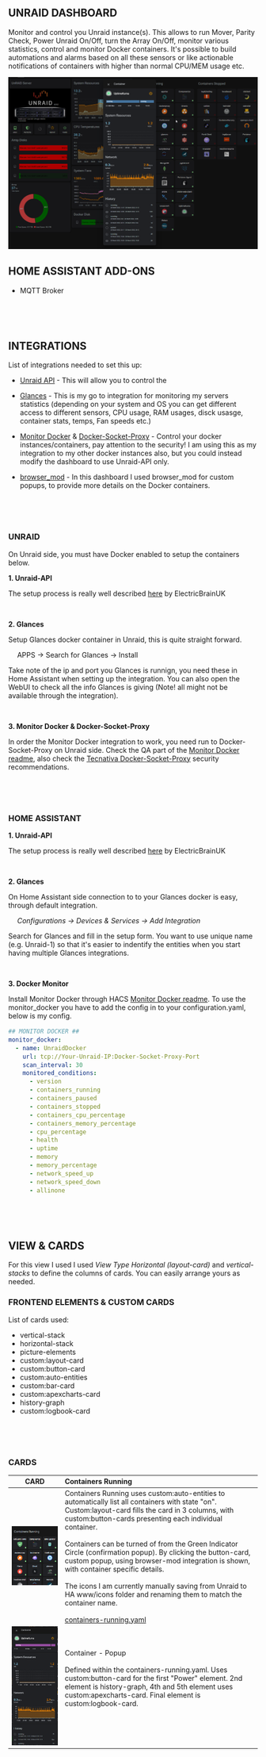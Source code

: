 ## UNRAID DASHBOARD

Monitor and control you Unraid instance(s). This allows to run Mover, Parity Check, Power Unraid On/Off, turn the Array On/Off, monitor various statistics, control and monitor Docker containers. It's possible to build automations and alarms based on all these sensors or like actionable notifications of containers with higher than normal CPU/MEM usage etc.


![Unraid Overview](/dashboards/unraid/img/HA-Unraid-dashboard-overview2.png)

## HOME ASSISTANT ADD-ONS

* MQTT Broker

&nbsp;

&nbsp;

## INTEGRATIONS

List of integrations needed to set this up:

* [Unraid API](https://github.com/ElectricBrainUK/UnraidAPI) - This will allow you to control the 

* [Glances](https://github.com/nicolargo/glances) - This is my go to integration for monitoring my servers statistics (depending on your system and OS you can get different access to different sensors, CPU usage, RAM usages, disck usasge, container stats, temps, Fan speeds etc.)

* [Monitor Docker](https://github.com/ualex73/monitor_docker) & [Docker-Socket-Proxy](https://github.com/Tecnativa/docker-socket-proxy) - Control your docker instances/containers, pay attention to the security! I am using this as my integration to my other docker instances also, but you could instead modify the dashboard to use Unraid-API only.

* [browser_mod](https://github.com/thomasloven/hass-browser_mod) - In this dashboard I used browser_mod for custom popups, to provide more details on the Docker containers.

&nbsp;

&nbsp;

### UNRAID

On Unraid side, you must have Docker enabled to setup the containers below.

**1. Unraid-API**

The setup process is really well described [here](https://github.com/ElectricBrainUK/UnraidAPI) by ElectricBrainUK

&nbsp;

**2. Glances**

Setup Glances docker container in Unraid, this is quite straight forward.

&ensp;&ensp; APPS -> Search for Glances -> Install

Take note of the ip and port you Glances is runnign, you need these in Home Assistant when setting up the integration. You can also open the WebUI to check all the info Glances is giving (Note! all might not be available through the integration).

&nbsp;

**3. Monitor Docker & Docker-Socket-Proxy**

In order the Monitor Docker integration to work, you need run to Docker-Socket-Proxy on Unraid side. Check the QA part of the [Monitor Docker readme](https://github.com/ualex73/monitor_docker), also check the [Tecnativa Docker-Socket-Proxy](https://github.com/Tecnativa/docker-socket-proxy) security recommendations.

&nbsp;

&nbsp;

### HOME ASSISTANT

**1. Unraid-API**

The setup process is really well described [here](https://github.com/ElectricBrainUK/UnraidAPI) by ElectricBrainUK

&nbsp;

**2. Glances**

On Home Assistant side connection to to your Glances docker is easy, through default integration.

&ensp;&ensp; *Configurations -> Devices & Services -> Add Integration*

Search for Glances and fill in the setup form. You want to use unique name (e.g. Unraid-1) so that it's easier to indentify the entities when you start having multiple Glances integrations.

&nbsp;

**3. Docker Monitor**

Install Monitor Docker through HACS [Monitor Docker readme](https://github.com/ualex73/monitor_docker). To use the monitor_docker you have to add the config in to your configuration.yaml, below is my config.

```YAML
## MONITOR DOCKER ##
monitor_docker:
  - name: UnraidDocker
    url: tcp://Your-Unraid-IP:Docker-Socket-Proxy-Port
    scan_interval: 30
    monitored_conditions:
      - version
      - containers_running
      - containers_paused
      - containers_stopped
      - containers_cpu_percentage
      - containers_memory_percentage
      - cpu_percentage
      - health
      - uptime
      - memory
      - memory_percentage
      - network_speed_up
      - network_speed_down
      - allinone
```

&nbsp;

&nbsp;

## VIEW & CARDS

For this view I used I used *View Type Horizontal (layout-card)* and *vertical-stacks* to define the columns of cards. You can easily arrange yours as needed.

### FRONTEND ELEMENTS & CUSTOM CARDS

List of cards used:

* vertical-stack
* horizontal-stack
* picture-elements
* custom:layout-card
* custom:button-card
* custom:auto-entities
* custom:bar-card
* custom:apexcharts-card
* history-graph
* custom:logbook-card

&nbsp;

&nbsp;

### CARDS

| CARD | Containers Running |
|:-:|:-----------------------------------------------------------------------------------------------------------------------------------------------------------------------------------------------------------------------|
| <img src="/dashboards/unraid/img/containers-running.png">  | Containers Running uses custom:auto-entities to automatically list all containers with state "on". Custom:layout-card fills the card in 3 columns, with custom:button-cards presenting each individual container.</br><br>Containers can be turned of from the Green Indicator Circle (confirmation popup). By clicking the button-card, custom popup, using browser-mod integration is shown, with container specific details.</br><br>The icons I am currently manually saving from Unraid to HA www/icons folder and renaming them to match the container name.</br></br> [containers-running.yaml](/dashboards/unraid/containers-running.yaml) </br> |
| <img src="/dashboards/unraid/img/containers-running-popup.png"> | Container - Popup</br><br>Defined within the containers-running.yaml. Uses custom:button-card for the first "Power" element. 2nd element is history-graph, 4th and 5th element uses custom:apexcharts-card. Final element is custom:logbook-card. </br> <br> </br> |

